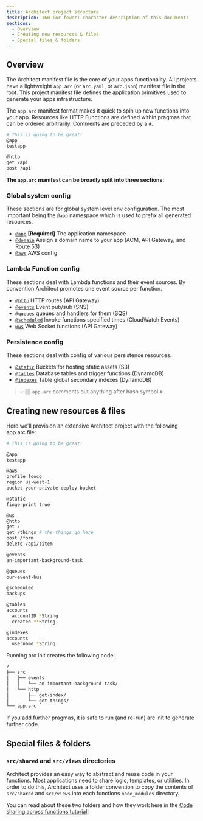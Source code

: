 ```yaml
---
title: Architect project structure
description: 160 (or fewer) character description of this document!
sections:
  - Overview
  - Creating new resources & files
  - Special files & folders
---
```


## Overview

The Architect manifest file is the core of your apps functionality. All projects have a lightweight `app.arc` (or `arc.yaml`, or `arc.json`) manifest file in the root. This project manifest file defines the application primitives used to generate your apps infrastructure.

The `app.arc` manifest format makes it quick to spin up new functions into your app. Resources like HTTP Functions are defined within pragmas that can be ordered arbitrarily. Comments are preceded by a `#`.

```bash
# This is going to be great!
@app
testapp

@http
get /api
post /api
```
**The `app.arc` manifest can be broadly split into three sections:**

### Global system config

These sections are for global system level env configuration. The most important being the `@app` namespace which is used to prefix all generated resources.

- [`@app`](/reference/app) **[Required]** The application namespace
- [`@domain`](/reference/domain) Assign a domain name to your app (ACM, API Gateway, and Route 53)
- [`@aws`](/reference/aws) AWS config

### Lambda Function config

These sections deal with Lambda functions and their event sources. By convention Architect promotes one event source per function. 

- [`@http`](/reference/http) HTTP routes (API Gateway)
- [`@events`](/reference/events) Event pub/sub (SNS)
- [`@queues`](/reference/queues)  queues and handlers for them (SQS)
- [`@scheduled`](/reference/scheduled) Invoke functions specified times (CloudWatch Events)
- [`@ws`](/reference/ws) Web Socket functions (API Gateway)

### Persistence config

These sections deal with config of various persistence resources.

- [`@static`](/reference/static) Buckets for hosting static assets (S3)
- [`@tables`](/reference/tables) Database tables and trigger functions (DynamoDB)
- [`@indexes`](/reference/indexes) Table global secondary indexes (DynamoDB)

> 👉🏽 `app.arc` comments out anything after hash symbol `#`. 

## Creating new resources & files

Here we'll provision an extensive Architect project with the following app.arc file:

```bash
# This is going to be great!

@app
testapp

@aws
profile fooco
region us-west-1
bucket your-private-deploy-bucket

@static
fingerprint true

@ws
@http
get /
get /things # the things go here
post /form
delete /api/:item

@events
an-important-background-task

@queues
our-event-bus

@scheduled
backups

@tables
accounts
  accountID *String
  created **String

@indexes
accounts
  username *String
```

Running arc init creates the following code:

```bash
/
├── src
│   ├── events
│   │   └── an-important-background-task/
│   └── http
│       ├── get-index/
│       └── get-things/
└── app.arc
```

If you add further pragmas, it is safe to run (and re-run) arc init to generate further code.

## Special files & folders

### `src/shared` and `src/views` directories

Architect provides an easy way to abstract and reuse code in your functions. Most applications need to share logic, templates, or utilities. In order to do this, Architect uses a folder convention to copy the contents of `src/shared` and `src/views` into each functions `node_modules` directory. 

You can read about these two folders and how they work here in the [Code sharing across functions tutorial](/en/guides/tutorials/code-sharing-across-functions)!



